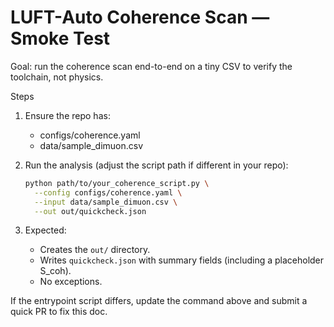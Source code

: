 # LUFT-Auto Coherence Scan — Smoke Test

Goal: run the coherence scan end-to-end on a tiny CSV to verify the toolchain, not physics.

Steps
1) Ensure the repo has:
   - configs/coherence.yaml
   - data/sample_dimuon.csv

2) Run the analysis (adjust the script path if different in your repo):
   ```bash
   python path/to/your_coherence_script.py \
     --config configs/coherence.yaml \
     --input data/sample_dimuon.csv \
     --out out/quickcheck.json
   ```

3) Expected:
   - Creates the `out/` directory.
   - Writes `quickcheck.json` with summary fields (including a placeholder S_coh).
   - No exceptions.

If the entrypoint script differs, update the command above and submit a quick PR to fix this doc.